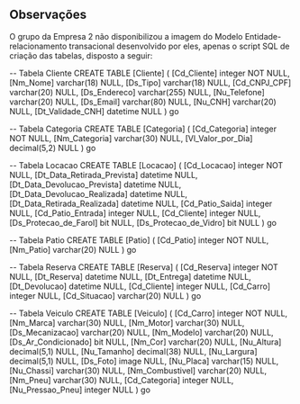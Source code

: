 ## Observações
O grupo da Empresa 2 não disponibilizou a imagem do Modelo Entidade-relacionamento transacional desenvolvido por eles, apenas o script SQL de criação das tabelas, disposto a seguir:

-- Tabela Cliente
CREATE TABLE [Cliente]
(
    [Cd_Cliente] integer NOT NULL,
    [Nm_Nome] varchar(18) NULL,
    [Ds_Tipo] varchar(18) NULL,
    [Cd_CNPJ_CPF] varchar(20) NULL,
    [Ds_Endereco] varchar(255) NULL,
    [Nu_Telefone] varchar(20) NULL,
    [Ds_Email] varchar(80) NULL,
    [Nu_CNH] varchar(20) NULL,
    [Dt_Validade_CNH] datetime NULL
)
go

-- Tabela Categoria
CREATE TABLE [Categoria]
(
    [Cd_Categoria] integer NOT NULL,
    [Nm_Categoria] varchar(30) NULL,
    [Vl_Valor_por_Dia] decimal(5,2) NULL
)
go

-- Tabela Locacao
CREATE TABLE [Locacao]
(
    [Cd_Locacao] integer NOT NULL,
    [Dt_Data_Retirada_Prevista] datetime NULL,
    [Dt_Data_Devolucao_Prevista] datetime NULL,
    [Dt_Data_Devolucao_Realizada] datetime NULL,
    [Dt_Data_Retirada_Realizada] datetime NULL,
    [Cd_Patio_Saida] integer NULL,
    [Cd_Patio_Entrada] integer NULL,
    [Cd_Cliente] integer NULL,
    [Ds_Protecao_de_Farol] bit NULL,
    [Ds_Protecao_de_Vidro] bit NULL
)
go

-- Tabela Patio
CREATE TABLE [Patio]
(
    [Cd_Patio] integer NOT NULL,
    [Nm_Patio] varchar(20) NULL
)
go

-- Tabela Reserva
CREATE TABLE [Reserva]
(
    [Cd_Reserva] integer NOT NULL,
    [Dt_Reserva] datetime NULL,
    [Dt_Entrega] datetime NULL,
    [Dt_Devolucao] datetime NULL,
    [Cd_Cliente] integer NULL,
    [Cd_Carro] integer NULL,
    [Cd_Situacao] varchar(20) NULL
)
go

-- Tabela Veiculo
CREATE TABLE [Veiculo]
(
    [Cd_Carro] integer NOT NULL,
    [Nm_Marca] varchar(30) NULL,
    [Nm_Motor] varchar(30) NULL,
    [Ds_Mecanizacao] varchar(20) NULL,
    [Nm_Modelo] varchar(20) NULL,
    [Ds_Ar_Condicionado] bit NULL,
    [Nm_Cor] varchar(20) NULL,
    [Nu_Altura] decimal(5,1) NULL,
    [Nu_Tamanho] decimal(38) NULL,
    [Nu_Largura] decimal(5,1) NULL,
    [Ds_Foto] image NULL,
    [Nu_Placa] varchar(15) NULL,
    [Nu_Chassi] varchar(30) NULL,
    [Nm_Combustivel] varchar(20) NULL,
    [Nm_Pneu] varchar(30) NULL,
    [Cd_Categoria] integer NULL,
    [Nu_Pressao_Pneu] integer NULL
)
go
